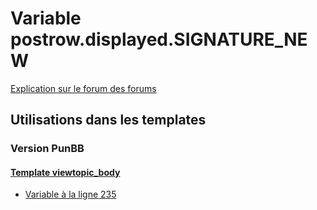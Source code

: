 # Variable postrow.displayed.SIGNATURE_NEW
[Explication sur le forum des forums](http://forum.forumactif.com/t294113-listing-des-variables#postrow.displayed.SIGNATURE_NEW)

## Utilisations dans les templates

### Version PunBB

#### [Template viewtopic_body](punbb/viewtopic_body.md)
* [Variable à la ligne 235](../punbb/viewtopic_body.tpl#L235)